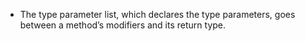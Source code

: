 * The type parameter list, which declares the type parameters, goes between a method’s modifiers and its return type.
